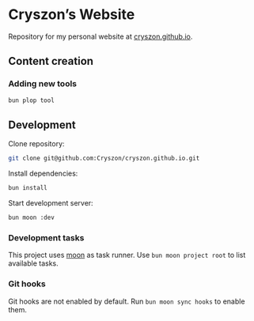# Cryszon’s Website

Repository for my personal website at [cryszon.github.io](https://cryszon.github.io/).

## Content creation

### Adding new tools

```sh
bun plop tool
```

## Development

Clone repository:

```sh
git clone git@github.com:Cryszon/cryszon.github.io.git
```

Install dependencies:

```sh
bun install
```

Start development server:

```sh
bun moon :dev
```

### Development tasks

This project uses [moon](https://moonrepo.dev/moon) as task runner. Use `bun
moon project root` to list available tasks.

### Git hooks

Git hooks are not enabled by default. Run `bun moon sync hooks` to enable them.
